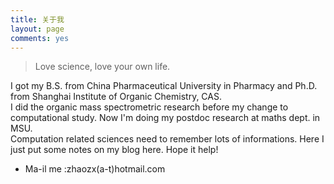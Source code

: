 ```yaml
---
title: 关于我
layout: page
comments: yes
---
```


>Love science, love your own life.

I got my B.S. from China Pharmaceutical University in Pharmacy and Ph.D. from Shanghai Institute of Organic Chemistry, CAS.  
I did the organic mass spectrometric research before my change to computational study. Now I'm doing my postdoc research at maths dept. in MSU.  
Computation related sciences need to remember lots of informations. Here I just put some notes on my blog here. Hope it help!

* Ma-il me :zhaozx(a-t)hotmail.com      
    